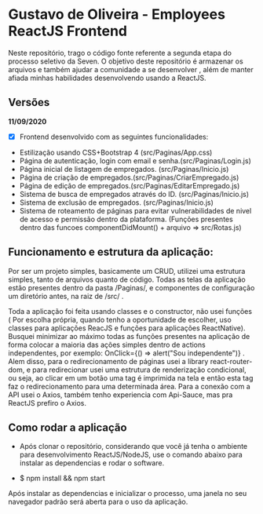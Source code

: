 # Gustavo de Oliveira - Employees ReactJS Frontend

Neste repositório, trago o código fonte referente a segunda etapa do processo seletivo da Seven. 
O objetivo deste repositório é armazenar os arquivos e também ajudar a comunidade a se desenvolver , além de manter afiada minhas habilidades desenvolvendo usando a ReactJS.


## Versões

**11/09/2020**

- [x] Frontend desenvolvido com as seguintes funcionalidades: 

- Estilização usando CSS+Bootstrap 4 (src/Paginas/App.css)
- Página de autenticação, login com email e senha.(src/Paginas/Login.js)
- Página inicial de listagem de empregados. (src/Paginas/Inicio.js)
- Página de criação de empregados.(src/Paginas/CriarEmpregado.js)
- Página de edição de empregados.(src/Paginas/EditarEmpregado.js)
- Sistema de busca de empregados através do ID. (src/Paginas/Inicio.js)
- Sistema de exclusão de empregados. (src/Paginas/Inicio.js)
- Sistema de roteamento de páginas para evitar vulnerabilidades de nivel de acesso e permissão dentro da plataforma. (Funções presentes dentro das funcoes componentDidMount() + arquivo => src/Rotas.js)

## Funcionamento e estrutura da aplicação:

Por ser um projeto simples, basicamente um CRUD, utilizei uma estrutura simples, tanto de arquivos quanto de código. Todas as telas da aplicação estão presentes dentro da pasta /Paginas/, e componentes de configuração um diretório antes, na raiz de /src/ .

Toda a aplicação foi feita usando classes e o constructor, não usei funções ( Por escolha própria, quando tenho a oportunidade de escolher, uso classes para aplicações ReacJS e funções para aplicações ReactNative). Busquei minimizar ao máximo todas as funções presentes na aplicação de forma colocar a maioria das ações simples dentro de actions independentes, por exemplo: OnClick={() => alert("Sou independente")} . Alem disso, para o redirecionamento de páginas usei a library react-router-dom, e para redirecionar usei uma estrutura de renderização condicional, ou seja, ao clicar em um botão uma tag é imprimida na tela e então esta tag faz o redirecionamento para uma determinada área.
Para a conexão com a API usei o Axios, também tenho experiencia com Api-Sauce, mas pra ReactJS prefiro o Axios. 

## Como rodar a aplicação

- Após clonar o repositório, considerando que você já tenha o ambiente para desenvolvimento ReactJS/NodeJS, use o comando abaixo para instalar as dependencias e rodar o software.

* $ npm install && npm start

Após instalar as dependencias e inicializar o processo, uma janela no seu navegador padrão será aberta para o uso da aplicação.